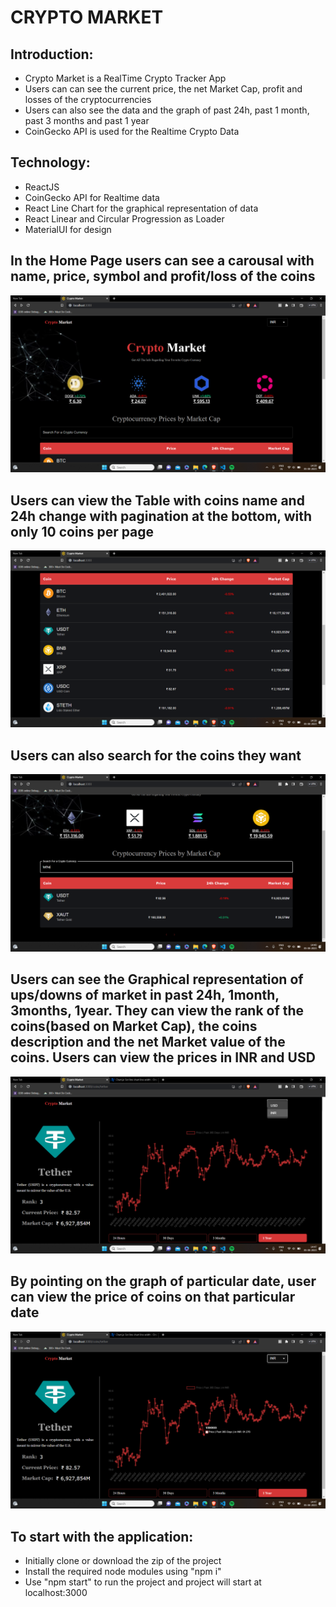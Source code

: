 # CRYPTO MARKET



## Introduction:
- Crypto Market is a RealTime Crypto Tracker App 
- Users can can see the current price, the net Market Cap, profit and losses of the cryptocurrencies 
- Users can also see the data and the graph of past 24h, past 1 month, past 3 months and past 1 year
- CoinGecko API is used for the Realtime Crypto Data

## Technology:
- ReactJS
- CoinGecko API for Realtime data
- React Line Chart for the graphical representation of data
- React Linear and Circular Progression as Loader
- MaterialUI for design
  
## In the Home Page users can see a carousal with name, price, symbol and profit/loss of the coins
![Screenshot 1](/images/1.png)

## Users can view the Table with coins name and 24h change with pagination at the bottom, with only 10 coins per page
![Screenshot 2](/images/2.png)

## Users can also search for the coins they want
![Screenshot 3](/images/3.png)

## Users can see the Graphical representation of ups/downs of market in past 24h, 1month, 3months, 1year. They can view the rank of the coins(based on Market Cap), the coins description and the net Market value of the coins. Users can view the prices in INR and USD
![Screenshot 4](/images/4.png)

## By pointing on the graph of particular date, user can view the price of coins on that particular date
![Screenshot 5](/images/5.png)

## To start with the application:
- Initially clone or download the zip of the project
- Install the required node modules using "npm i"
- Use "npm start" to run the project and project will start at localhost:3000



 




